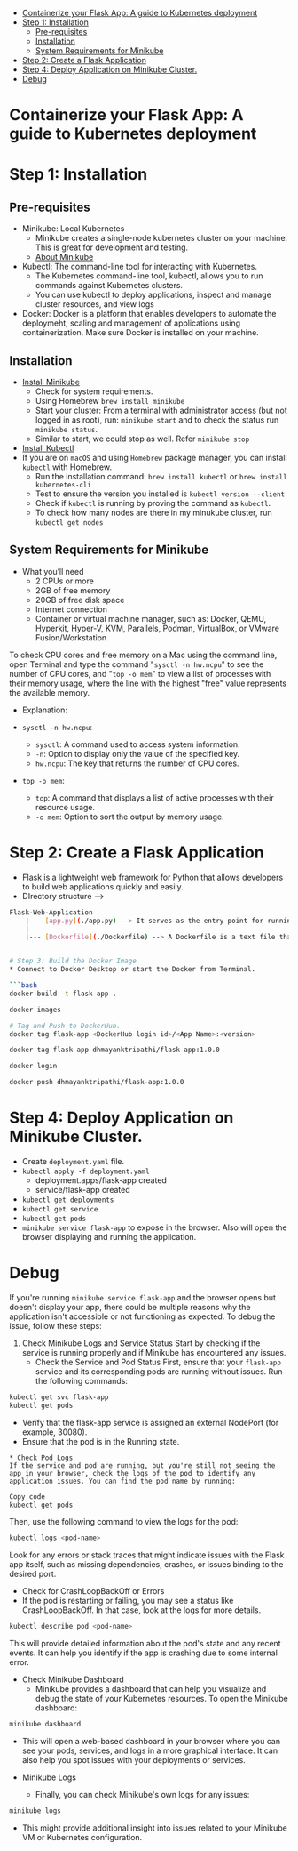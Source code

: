 - [Containerize your Flask App: A guide to Kubernetes deployment](#containerize-your-flask-app-a-guide-to-kubernetes-deployment)
- [Step 1: Installation](#step-1-installation)
  - [Pre-requisites](#pre-requisites)
  - [Installation](#installation)
  - [System Requirements for Minikube](#system-requirements-for-minikube)
- [Step 2: Create a Flask Application](#step-2-create-a-flask-application)
- [Step 4: Deploy Application on Minikube Cluster.](#step-4-deploy-application-on-minikube-cluster)
- [Debug](#debug)


# Containerize your Flask App: A guide to Kubernetes deployment

# Step 1: Installation

## Pre-requisites
* Minikube: Local Kubernetes
  * Minikube creates a single-node kubernetes cluster on your machine. This is great for development and testing.
  * [About Minikube](https://minikube.sigs.k8s.io/docs/start/?arch=%2Fmacos%2Farm64%2Fstable%2Fbinary+download )
* Kubectl: The command-line tool for interacting with Kubernetes.
  * The Kubernetes command-line tool, kubectl, allows you to run commands against Kubernetes clusters. 
  * You can use kubectl to deploy applications, inspect and manage cluster resources, and view logs
* Docker: Docker is a platform that enables developers to automate the deploymeht, scaling and management of applications using containerization. Make sure Docker is installed on your machine.

## Installation
* [Install Minikube](https://minikube.sigs.k8s.io/docs/start/?arch=%2Fmacos%2Farm64%2Fstable%2Fbinary+download)
  * Check for system requirements.
  * Using Homebrew `brew install minikube`
  * Start your cluster: From a terminal with administrator access (but not logged in as root), run: `minikube start` and to check the status run `minikube status`.
  * Similar to start, we could stop as well. Refer `minikube stop`
* [Install Kubectl](https://kubernetes.io/docs/tasks/tools/)
* If you are on `macOS` and using `Homebrew` package manager, you can install `kubectl` with Homebrew.
  * Run the installation command:
`brew install kubectl`
or
`brew install kubernetes-cli`
  * Test to ensure the version you installed is 
`kubectl version --client`
  * Check if `kubectl` is running by proving the command as `kubectl`.
  * To check how many nodes are there in my minukube cluster, run `kubectl get nodes`

## System Requirements for Minikube
* What you’ll need
  * 2 CPUs or more
  * 2GB of free memory
  * 20GB of free disk space
  * Internet connection
  * Container or virtual machine manager, such as: Docker, QEMU, Hyperkit, Hyper-V, KVM, Parallels, Podman, VirtualBox, or VMware Fusion/Workstation

To check CPU cores and free memory on a Mac using the command line, open Terminal and type the command "`sysctl -n hw.ncpu`" to see the number of CPU cores, and "`top -o mem`" to view a list of processes with their memory usage, where the line with the highest "free" value represents the available memory. 

* Explanation:
* `sysctl -n hw.ncpu`:
  * `sysctl`: A command used to access system information. 
  * `-n`: Option to display only the value of the specified key. 
  * `hw.ncpu`: The key that returns the number of CPU cores. 

* `top -o mem`:
  * `top`: A command that displays a list of active processes with their resource usage. 
  * `-o mem`: Option to sort the output by memory usage.


# Step 2: Create a Flask Application
* Flask is a lightweight web framework for Python that allows developers to build web applications quickly and easily.
* DIrectory structure --> 
```bash
Flask-Web-Application
    |--- [app.py](./app.py) --> It serves as the entry point for running the application. When you execute "python app.py", it initializes and starts the web server.
    |
    |--- [Dockerfile](./Dockerfile) --> A Dockerfile is a text file that contains a series of instructions used to build a Docker Image. It defines how to setup an application and its environment inside a container.


# Step 3: Build the Docker Image
* Connect to Docker Desktop or start the Docker from Terminal.

```bash
docker build -t flask-app .

docker images

# Tag and Push to DockerHub.
docker tag flask-app <DockerHub login id>/<App Name>:<version>

docker tag flask-app dhmayanktripathi/flask-app:1.0.0

docker login

docker push dhmayanktripathi/flask-app:1.0.0
```



# Step 4: Deploy Application on Minikube Cluster.
* Create `deployment.yaml` file.
* `kubectl apply -f deployment.yaml`
  * deployment.apps/flask-app created
  * service/flask-app created
* `kubectl get deployments`
* `kubectl get service`
* `kubectl get pods`
* `minikube service flask-app` to expose in the browser. Also will open the browser displaying and running the application.

# Debug
If you're running `minikube service flask-app` and the browser opens but doesn't display your app, there could be multiple reasons why the application isn't accessible or not functioning as expected. To debug the issue, follow these steps:

1. Check Minikube Logs and Service Status
Start by checking if the service is running properly and if Minikube has encountered any issues.
   * Check the Service and Pod Status
    First, ensure that your `flask-app` service and its corresponding pods are running without issues. Run the following commands:
```bash
kubectl get svc flask-app
kubectl get pods
```
   * Verify that the flask-app service is assigned an external NodePort (for example, 30080).
   * Ensure that the pod is in the Running state.

    * Check Pod Logs
    If the service and pod are running, but you're still not seeing the app in your browser, check the logs of the pod to identify any application issues. You can find the pod name by running:
```bash
Copy code
kubectl get pods
```
Then, use the following command to view the logs for the pod:
```bash
kubectl logs <pod-name>
```
Look for any errors or stack traces that might indicate issues with the Flask app itself, such as missing dependencies, crashes, or issues binding to the desired port.

   * Check for CrashLoopBackOff or Errors
   * If the pod is restarting or failing, you may see a status like CrashLoopBackOff. In that case, look at the logs for more details.
```bash
kubectl describe pod <pod-name>
```
This will provide detailed information about the pod's state and any recent events. It can help you identify if the app is crashing due to some internal error.

* Check Minikube Dashboard
  * Minikube provides a dashboard that can help you visualize and debug the state of your Kubernetes resources. To open the Minikube dashboard:
```bash
minikube dashboard
```
  * This will open a web-based dashboard in your browser where you can see your pods, services, and logs in a more graphical interface. It can also help you spot issues with your deployments or services.

* Minikube Logs
  * Finally, you can check Minikube's own logs for any issues:
```bash
minikube logs
```
  * This might provide additional insight into issues related to your Minikube VM or Kubernetes configuration.
